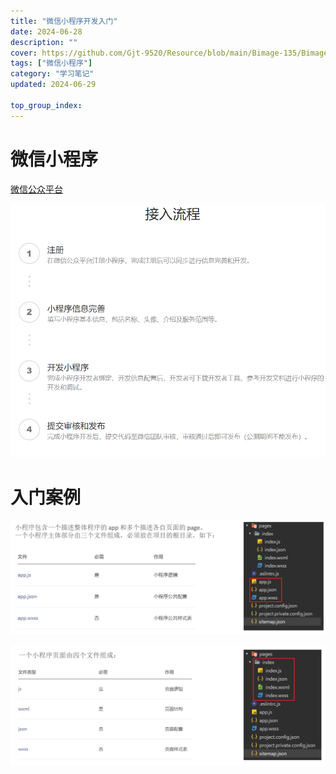 ```yaml
---
title: "微信小程序开发入门"
date: 2024-06-28
description: ""
cover: https://github.com/Gjt-9520/Resource/blob/main/Bimage-135/Bimage56.jpg?raw=true
tags: ["微信小程序"]
category: "学习笔记"
updated: 2024-06-29
  
top_group_index: 
---
```


# 微信小程序

[微信公众平台](https://mp.weixin.qq.com/cgi-bin/wx?token=&lang=zh_CN)

![微信小程序接入流程](../images/微信小程序接入流程.png)

# 入门案例

![微信小程序目录结构1](../images/微信小程序目录结构1.png)

![微信小程序目录结构2](../images/微信小程序目录结构2.png)